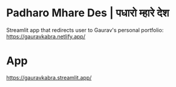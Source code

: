 # Padharo Mhare Des | पधारो म्हारे देश
Streamlit app that redirects user to Gaurav's personal portfolio: https://gauravkabra.netlify.app/ <br/>

# App
https://gauravkabra.streamlit.app/
